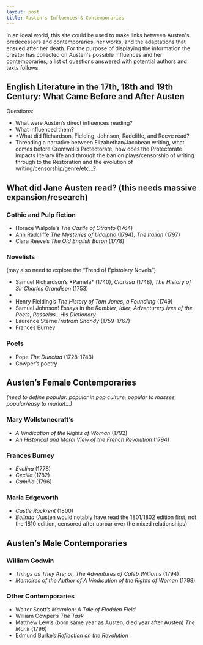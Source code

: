 ```yaml
---
layout: post
title: Austen's Influences & Contemporaries
---
```


In an ideal world, this site could be used to make links between Austen's predecessors and contemporaries, her works, and the adaptations that ensued after her death. For the purpose of displaying the information the creator has collected on Austen's possible influences and her contemporaries, a list of questions answered with potential authors and texts follows. 

## English Literature in the 17th, 18th and 19th Century: What Came Before and After Austen
 Questions: 
 <ul> 
 <li> What were Austen’s direct influences reading?</li>
 <li>What influenced them?</li> 
 <li>*What did Richardson, Fielding, Johnson, Radcliffe, and Reeve read?</li>
 <li>Threading a narrative between Elizabethan/Jacobean writing, what comes before Cromwell’s Protectorate, how does the Protectorate impacts literary life and through the ban on plays/censorship of writing through to the Restoration and the evolution of writing/censorship/genre/etc…?</li>
 </ul>

## What did Jane Austen read? (this needs massive expansion/research)
### Gothic and Pulp fiction 
<ul>
 <li>Horace Walpole’s <i>The Castle of Otranto</i> (1764)</li>
 <li>Ann Radcliffe <i>The Mysteries of Udolpho</i> (1794), <i>The Italian</i> (1797)</li>
 <li>Clara Reeve’s <i>The Old English Baron</i> (1778)</li>
</ul>

### Novelists 
(may also need to explore the “Trend of Epistolary Novels”)
<ul>
 <li>Samuel Richardson’s *Pamela* (1740), <i>Clarissa</i> (1748), <i>The History of Sir Charles Grandison</i> (1753)<li> 
 <li>Henry Fielding’s <i>The History of Tom Jones, a Foundling</i> (1749)</li>
 <li>Samuel Johnson! Essays in the <i>Rambler</i>, <i>Idler</i>, <i>Adventurer</i>;<i>Lives of the Poets</i>, <i>Rasselas</i>...His <i>Dictionary</i></li>
 <li>Laurence Sterne<i>Tristram Shandy</i> (1759-1767)</li>
 <li>Frances Burney </li>
</ul>

### Poets
<ul>
 <li>Pope <i>The Dunciad</i> (1728-1743)</li>
 <li>Cowper’s poetry </li>
</ul>

## Austen’s Female Contemporaries 
*(need to define popular: popular in pop culture, popular to masses, popular/easy to market…)*

### Mary Wollstonecraft’s 
<ul>
 <li><i>A Vindication of the Rights of Woman</i> (1792)</li>
 <li><i>An Historical and Moral View of the French Revolution</i> (1794)</li>
</ul>

### Frances Burney
<ul>
 <li><i>Evelina</i> (1778)</li>
 <li><i>Cecilia</i> (1782)</li>
 <li><i>Camilla</i> (1796)</li>
</ul>

### Maria Edgeworth
<ul>
 <li><i>Castle Rackrent</i> (1800)</li>
 <li><i>Belinda</i> (Austen would notably have read the 1801/1802 edition first, not the 1810 edition, censored after uproar over the mixed relationships)</li>
</ul>

## Austen’s Male Contemporaries 

### William Godwin
<ul>
 <li><i>Things as They Are; or, The Adventures of Caleb Williams</i> (1794)</li>
 <li><i>Memoires of the Author of A Vindication of the Rights of Woman</i> (1798)</li>
</ul>

### Other Contemporaries 
<ul>
 <li>Walter Scott’s <i>Marmion: A Tale of Flodden Field</i></li>
 <li>William Cowper’s <i>The Task</i></li>
 <li>Matthew Lewis (born same year as Austen, died year after Austen) <i>The Monk</i> (1796)</li>
 <li>Edmund Burke’s <i>Reflection on the Revolution</i></li>
</ul>
